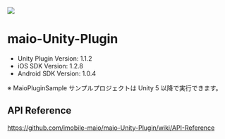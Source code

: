 ![](https://github.com/imobile-maio/maio-iOS-SDK/blob/wiki/doc/images/logo.png)

# maio-Unity-Plugin

* Unity Plugin Version: 1.1.2
* iOS SDK Version: 1.2.8
* Android SDK Version: 1.0.4

※ MaioPluginSample サンプルプロジェクトは Unity 5 以降で実行できます。

## API Reference
https://github.com/imobile-maio/maio-Unity-Plugin/wiki/API-Reference
